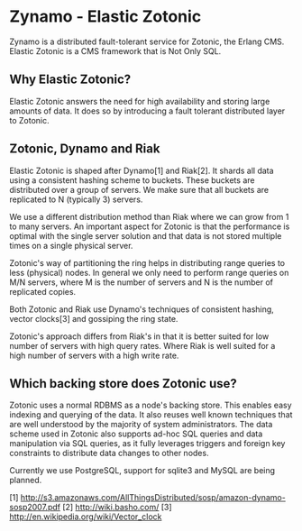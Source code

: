 Zynamo - Elastic Zotonic
========================

Zynamo is a distributed fault-tolerant service for Zotonic, the Erlang CMS. 
Elastic Zotonic is a CMS framework that is Not Only SQL.


Why Elastic Zotonic?
--------------------

Elastic Zotonic answers the need for high availability and storing large amounts of data.
It does so by introducing a fault tolerant distributed layer to Zotonic.



Zotonic, Dynamo and Riak
------------------------

Elastic Zotonic is shaped after Dynamo[1] and Riak[2].  It shards all data using a consistent hashing scheme to buckets.
These buckets are distributed over a group of servers. We make sure that all buckets are replicated to N (typically 3) servers.

We use a different distribution method than Riak where we can grow from 1 to many servers. An important aspect for Zotonic is that the performance is optimal with the single server solution and that data is not stored multiple times on a single physical server.

Zotonic's way of partitioning the ring helps in distributing range queries to less (physical) nodes. In general we only need to perform range queries on M/N servers, where M is the number of servers and N is the number of replicated copies.

Both Zotonic and Riak use Dynamo's techniques of consistent hashing, vector clocks[3] and gossiping the ring state.

Zotonic's approach differs from Riak's in that it is better suited for low number of servers with high query rates.  Where Riak is well suited for a high number of servers with a high write rate.



Which backing store does Zotonic use?
-------------------------------------

Zotonic uses a normal RDBMS as a node's backing store.  This enables easy indexing and querying of the data. 
It also reuses well known techniques that are well understood by the majority of system administrators.  The data scheme used in Zotonic also supports ad-hoc SQL queries and data manipulation via SQL queries, as it fully leverages triggers and foreign key constraints to distribute data changes to other nodes.

Currently we use PostgreSQL, support for sqlite3 and MySQL are being planned.









  [1] http://s3.amazonaws.com/AllThingsDistributed/sosp/amazon-dynamo-sosp2007.pdf
  [2] http://wiki.basho.com/
  [3] http://en.wikipedia.org/wiki/Vector_clock
